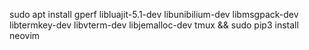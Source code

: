 sudo apt install gperf libluajit-5.1-dev libunibilium-dev libmsgpack-dev libtermkey-dev libvterm-dev libjemalloc-dev tmux && sudo pip3 install neovim
